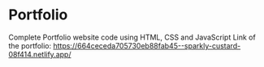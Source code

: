 # Portfolio
Complete Portfolio website code using HTML, CSS and JavaScript
Link of the portfolio: https://664ceceda705730eb88fab45--sparkly-custard-08f414.netlify.app/
